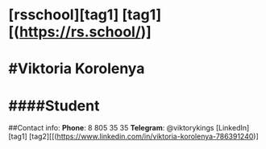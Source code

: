 [rsschool][tag1]
[tag1][(https://rs.school/)]
===
#Viktoria Korolenya
===
####Student
===
##Contact info:
**Phone**: 8 805 35 35
**Telegram**: @viktorykings
[LinkedIn][tag1]
[tag2][[(https://www.linkedin.com/in/viktoria-korolenya-786391240)]
